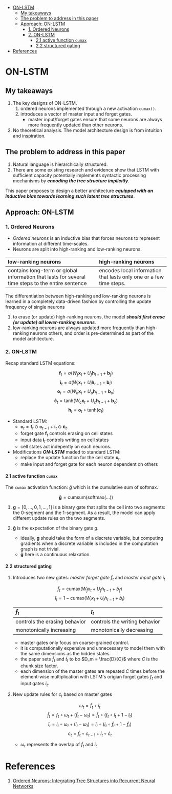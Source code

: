 <!-- TOC depthFrom:1 depthTo:6 withLinks:1 updateOnSave:1 orderedList:0 -->

- [ON-LSTM](#on-lstm)
	- [My takeaways](#my-takeaways)
	- [The problem to address in this paper](#the-problem-to-address-in-this-paper)
	- [Approach: ON-LSTM](#approach-on-lstm)
		- [1. Ordered Neurons](#1-ordered-neurons)
		- [2. ON-LSTM](#2-on-lstm)
			- [2.1 active function `cumax`](#21-active-function-cumax)
			- [2.2 structured gating](#22-structured-gating)
- [References](#references)

<!-- /TOC -->

# ON-LSTM

## My takeaways

1. The key designs of ON-LSTM.
    1. ordered neurons implemented through a new activation `cumax()`.
    1. introduces a vector of master input and forget gates.
        - master input/forget gates ensure that some neurons are always more frequently updated than other neurons.
1. No theoretical analysis. The model architecture design is from intuition and inspiration.

## The problem to address in this paper

1. Natural language is hierarchically structured.
1. There are some existing research and evidence show that LSTM with sufficient capacity potentially implements syntactic processing mechanisms by _**encoding the tree structure implicitly**_.

This paper proposes to design a better architecture _**equipped with an inductive bias towards learning such latent tree structures**_.

## Approach: ON-LSTM

### 1. Ordered Neurons

- _Ordered neurons_ is an inductive bias that forces neurons to represent information at different time-scales.
- Neurons are split into high-ranking and low-ranking neurons.

|low-ranking neurons|high-ranking neurons|
|:--|:--|
|contains long-term or global information that lasts for several time steps to the entire sentence|encodes local information that lasts only one or a few time steps.

The differentiation between high-ranking and low-ranking neurons is learned in a completely data-driven fashion by controlling the update frequency of single neurons

1. to erase (or update) high-ranking neurons, the model _**should first erase (or update) all lower-ranking neurons**_.
1. low-ranking neurons are always updated more frequently than high-ranking neurons others, and order is pre-determined as part of the model architecture.

### 2. ON-LSTM

Recap standard LSTM equations:

$$\mathbf{f}_t = \sigma (W_f\mathbf{x}_t + U_f\mathbf{h}_{t-1} + \mathbf{b}_f) \tag{1}$$
$$\mathbf{i}_t = \sigma (W_i\mathbf{x}_t + U_i\mathbf{h}_{t-1} + \mathbf{b}_i) \tag{2}$$
$$\mathbf{o}_t = \sigma (W_o\mathbf{x}_t + U_o\mathbf{h}_{t-1} + \mathbf{b}_o) \tag{3}$$
$$\mathbf{\hat{c}}_t = \text{tanh}(W_c\mathbf{x}_t + U_c\mathbf{h}_{t-1} + \mathbf{b}_c) \tag{4}$$
$$\mathbf{h}_t = \mathbf{o}_t \circ \text{tanh}(\mathbf{c}_t) \tag{5}$$

- Standard LSTM:
    - $\mathbf{c}_t = \mathbf{f}_t \odot \mathbf{c}_{t-1} + \mathbf{i}_t \odot \mathbf{\hat{c}}_t$.
    - forget gate $\mathbf{f}_t$ controls erasing on cell states
    - input data $\mathbf{i}_t$ controls writing on cell states
    - cell states act indepently on each neurons.
- Modifications _**ON-LSTM**_ maded to standard LSTM:
    - replace the update function for the cell state $\mathbf{c}_t$.
    - make input and forget gate for each neuron dependent on others

#### 2.1 active function `cumax`

The `cumax` activation function: $\hat{g}$ which is the cumulative sum of softmax.

$$\mathbf{\hat{g}} = \text{cumsum(softmax(...))}$$

1. $\mathbf{g} = [0,...,0,1,..., 1]$ is a binary gate that splits the cell into two segments: the 0-segment and the 1-segment. As a result, the model can apply different update rules on the two segments.
1. $\mathbf{\hat{g}}$ is the expectation of the binary gate $g$.

    - ideally, $\mathbf{g}$ should take the form of a discrete variable, but computing gradients when a discrete variable is included in the computation graph is not trivial.
    - $\mathbf{\hat{g}}$ here is a continuous relaxation.

#### 2.2 structured gating

1. Introduces two new gates: _master forget gate_ $\tilde{f}_t$ and _master input gate_ $\tilde{i}_t$

    $$\tilde{f}_t = \text{cumax}(W_{\tilde{f}}x_t + U_{\tilde{f}}h_{t-1} + b_{\tilde{f}}) \tag{6}$$
    $$\tilde{i}_t = 1-\text{cumax}(W_{\tilde{i}}x_t + U_{\tilde{i}}h_{t-1} + b_{\tilde{i}}) \tag{7}$$

    |$\tilde{f}_t$|$\tilde{i}_t$|
    |:--|:--|
    |controls the erasing behavior|controls the writing behavior|
    |monotonically increasing|monotonically decreasing|

    - master gates only focus on coarse-grained control.
    - it is computationally expensive and unnecessary to model them with the same dimensions as the hidden states.
    - the paper sets $\tilde{f}_t$ and $\tilde{t}_t$ to bo $D_m = \frac{D}{C}$ where $C$ is the chunk size factor.
    - each dimension of the master gates are repeated $C$ times before the element-wise multiplication with LSTM's origian forget gates $f_t$ and input gates $i_t$.

1. New update rules for $c_t$ based on master gates

    $$\omega_t = \tilde{f}_t\circ \tilde{i}_t \tag{8}$$
    $$\hat{f}_t = f_t \circ \omega_t + (\tilde{f}_t - \omega_t) = \tilde{f}_t \circ (f_t \circ \tilde{i}_t + 1 - \tilde{i}_t) \tag{9}$$
    $$\hat{i}_t = i_t \circ \omega_t + (\tilde{i}_t - \omega_t) = \tilde{i}_t \circ (i_t \circ \tilde{f}_t + 1 - \tilde{f}_t) \tag{10}$$
    $$c_t = \hat{f}_t \circ c_{t-1} + \hat{i}_t \circ \hat{c}_t \tag{11 }$$

    - $\omega_t$ represents the overlap of $\tilde{f}_t$ and $\tilde{i}_t$

# References

1. [Ordered Neurons: Integrating Tree Structures into Recurrent Neural Networks](https://openreview.net/forum?id=B1l6qiR5F7)

